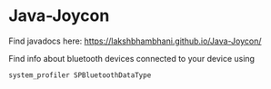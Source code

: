 # Java-Joycon

Find javadocs here: https://lakshbhambhani.github.io/Java-Joycon/

Find info about bluetooth devices connected to your device using 
```
system_profiler SPBluetoothDataType
```

